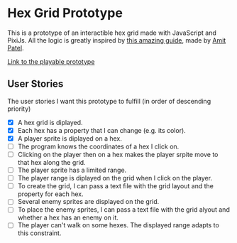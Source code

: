 # Hex Grid Prototype

This is a prototype of an interactible hex grid made with JavaScript and PixiJs. All the logic is greatly inspired by [this amazing guide](https://www.redblobgames.com/grids/hexagons/), made by [Amit Patel](https://www.redblobgames.com/).

[Link to the playable prototype](https://bloblucas.github.io/hex-grid-prototype)

## User Stories
The user stories I want this prototype to fulfill (in order of descending priority)
- [x] A hex grid is diplayed.
- [x] Each hex has a property that I can change (e.g. its color).
- [x] A player sprite is diplayed on a hex.
- [ ] The program knows the coordinates of a hex I click on.
- [ ] Clicking on the player then on a hex makes the player srpite move to that hex along the grid.
- [ ] The player sprite has a limited range.
- [ ] The player range is diplayed on the grid when I click on the player.
- [ ] To create the grid, I can pass a text file with the grid layout and the property for each hex.
- [ ] Several enemy sprites are displayed on the grid.
- [ ] To place the enemy sprites, I can pass a text file with the grid alyout and whether a hex has an enemy on it.
- [ ] The player can't walk on some hexes. The displayed range adapts to this constraint.